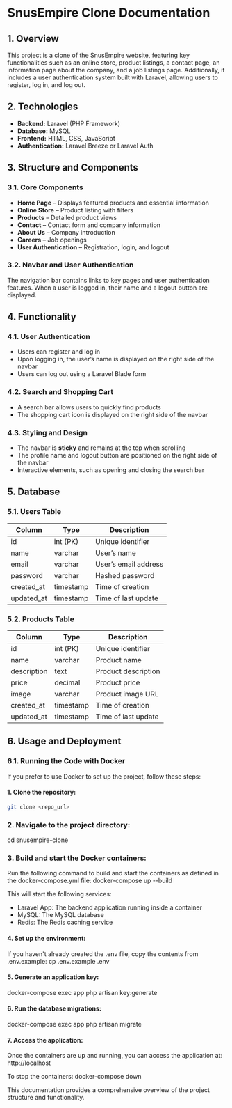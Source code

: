 # SnusEmpire Clone Documentation

## 1. Overview

This project is a clone of the SnusEmpire website, featuring key functionalities such as an online store, product listings, a contact page, an information page about the company, and a job listings page. Additionally, it includes a user authentication system built with Laravel, allowing users to register, log in, and log out.

## 2. Technologies

- **Backend:** Laravel (PHP Framework)
- **Database:** MySQL
- **Frontend:** HTML, CSS, JavaScript
- **Authentication:** Laravel Breeze or Laravel Auth

## 3. Structure and Components

### 3.1. Core Components

- **Home Page** – Displays featured products and essential information  
- **Online Store** – Product listing with filters  
- **Products** – Detailed product views  
- **Contact** – Contact form and company information  
- **About Us** – Company introduction  
- **Careers** – Job openings  
- **User Authentication** – Registration, login, and logout  

### 3.2. Navbar and User Authentication

The navigation bar contains links to key pages and user authentication features. When a user is logged in, their name and a logout button are displayed.

## 4. Functionality

### 4.1. User Authentication

- Users can register and log in  
- Upon logging in, the user’s name is displayed on the right side of the navbar  
- Users can log out using a Laravel Blade form  

### 4.2. Search and Shopping Cart

- A search bar allows users to quickly find products  
- The shopping cart icon is displayed on the right side of the navbar  

### 4.3. Styling and Design

- The navbar is **sticky** and remains at the top when scrolling  
- The profile name and logout button are positioned on the right side of the navbar  
- Interactive elements, such as opening and closing the search bar  

## 5. Database

### 5.1. Users Table

| Column      | Type        | Description             |
|------------|------------|-------------------------|
| id         | int (PK)   | Unique identifier       |
| name       | varchar    | User’s name             |
| email      | varchar    | User’s email address    |
| password   | varchar    | Hashed password         |
| created_at | timestamp  | Time of creation        |
| updated_at | timestamp  | Time of last update     |

### 5.2. Products Table

| Column      | Type        | Description             |
|------------|------------|-------------------------|
| id         | int (PK)   | Unique identifier       |
| name       | varchar    | Product name            |
| description| text       | Product description     |
| price      | decimal    | Product price           |
| image      | varchar    | Product image URL       |
| created_at | timestamp  | Time of creation        |
| updated_at | timestamp  | Time of last update     |

## 6. Usage and Deployment

### 6.1. Running the Code with Docker

If you prefer to use Docker to set up the project, follow these steps:

#### 1. Clone the repository:
```bash
git clone <repo_url>
```
### 2. Navigate to the project directory:
cd snusempire-clone

### 3. Build and start the Docker containers:
Run the following command to build and start the containers as defined in the docker-compose.yml file:
docker-compose up --build

This will start the following services:
- Laravel App: The backend application running inside a container
- MySQL: The MySQL database
- Redis: The Redis caching service

#### 4. Set up the environment:
If you haven't already created the .env file, copy the contents from .env.example:
cp .env.example .env

#### 5. Generate an application key:
docker-compose exec app php artisan key:generate

#### 6. Run the database migrations:
docker-compose exec app php artisan migrate

#### 7. Access the application:
Once the containers are up and running, you can access the application at:
http://localhost

To stop the containers:
docker-compose down

This documentation provides a comprehensive overview of the project structure and functionality.